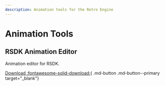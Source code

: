 ```yaml
---
description: Animation tools for the Retro Engine
---
```

# Animation Tools

## RSDK Animation Editor
Animation editor for RSDK.

[Download :fontawesome-solid-download:](https://github.com/Xeeynamo/RSDK/releases){ .md-button .md-button--primary target="_blank"}